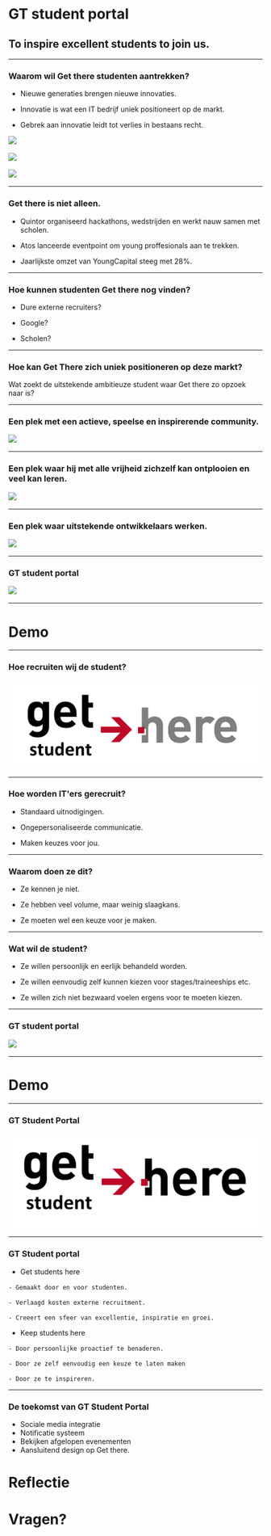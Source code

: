 # GT student portal
## To inspire excellent students to join us. 

---

### Waarom wil Get there studenten aantrekken?

- Nieuwe generaties brengen nieuwe innovaties. 
<!-- .element: class="fragment" -->
- Innovatie is wat een IT bedrijf uniek positioneert op de markt. 
<!-- .element: class="fragment" -->
- Gebrek aan innovatie leidt tot verlies in bestaans recht. 
<!-- .element: class="fragment" -->

![](http://company.nokia.com/sites/default/files/gallery/images/nokia_white_logo.png)
<!-- .element: class="fragment" height="150px" width="auto" -->
![](http://vector.me/files/images/5/1/51491/kodak.png) 
<!-- .element: class="fragment" height="150px" width="auto" -->
![](http://entoen.tv/wp-content/uploads/Hyves-front.jpg) 
<!-- .element: class="fragment" height="150px" width="auto" -->

---

### Get there is niet alleen. 
- Quintor organiseerd hackathons, wedstrijden en werkt nauw samen met
  scholen. 
<!-- .element: class="fragment" -->
- Atos lanceerde eventpoint om young proffesionals aan te trekken.
<!-- .element: class="fragment" -->
- Jaarlijkste omzet van YoungCapital steeg met 28%.
<!-- .element: class="fragment" -->

---

### Hoe kunnen studenten Get there nog vinden?
- Dure externe recruiters?
<!-- .element: class="fragment" -->
- Google?
<!-- .element: class="fragment" -->
- Scholen?
<!-- .element: class="fragment" -->

---

### Hoe kan Get There zich uniek positioneren op deze markt?
Wat zoekt de uitstekende ambitieuze student waar Get there zo opzoek naar is?

---

###  Een plek met een actieve, speelse en inspirerende community.
![](https://services.google.com/fh/files/helpcenter/engandtechjobsfow.jpg)
<!-- .element: height="500px" width="auto" -->

---

###  Een plek waar hij met alle vrijheid zichzelf kan ontplooien en veel kan leren.
![](https://services.google.com/fh/files/helpcenter/engandtechjobsfow2.jpg)
<!-- .element: height="450px" width="auto" -->

---

### Een plek waar uitstekende ontwikkelaars werken. 
![](https://services.google.com/fh/files/newsletters/careers_last2.jpg) 
<!-- .element: height="500px" width="auto" -->

---

### GT student portal
![](http://www.speakart.nl/sites/default/files/presenteren_pitchen_groningen_getthere.jpg)

---

# Demo


---

### Hoe recruiten wij de student?
![](getStudentHere.png) 

---

### Hoe worden IT'ers gerecruit? 
- Standaard uitnodigingen.
<!-- .element: class="fragment" -->
- Ongepersonaliseerde communicatie. 
<!-- .element: class="fragment" -->
- Maken keuzes voor jou. 
<!-- .element: class="fragment" -->

---

### Waarom doen ze dit? 
- Ze kennen je niet.
<!-- .element: class="fragment" -->
- Ze hebben veel volume, maar weinig slaagkans. 
<!-- .element: class="fragment" -->
- Ze moeten wel een keuze voor je maken. 
<!-- .element: class="fragment" -->

---

### Wat wil de student?
- Ze willen persoonlijk en eerlijk behandeld worden. 
<!-- .element: class="fragment" -->
- Ze willen eenvoudig zelf kunnen kiezen voor stages/traineeships etc.
<!-- .element: class="fragment" -->
- Ze willen zich niet bezwaard voelen ergens voor te moeten kiezen.
<!-- .element: class="fragment" -->

---

### GT student portal
![](http://www.speakart.nl/sites/default/files/presenteren_pitchen_groningen_getthere.jpg)

---

# Demo

---

###  GT Student Portal
![](getStudentHere2.png)

---

### GT Student portal
- Get students here
<!-- .element: class="fragment" -->
    - Gemaakt door en voor studenten. 
<!-- .element: class="fragment" -->
    - Verlaagd kosten externe recruitment. 
<!-- .element: class="fragment" -->
    - Creeert een sfeer van excellentie, inspiratie en groei. 
<!-- .element: class="fragment" -->
- Keep students here
<!-- .element: class="fragment" -->
    - Door persoonlijke proactief te benaderen.
<!-- .element: class="fragment" -->
    - Door ze zelf eenvoudig een keuze te laten maken
<!-- .element: class="fragment" -->
    - Door ze te inspireren.
<!-- .element: class="fragment" -->

---

### De toekomst van GT Student Portal 
- Sociale media integratie
- Notificatie systeem
- Bekijken afgelopen evenementen
- Aansluitend design op Get there. 

# Reflectie

# Vragen? 
